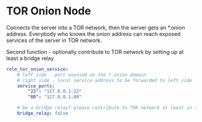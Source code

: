 TOR Onion Node
==============

Connects the server into a TOR network, then the server gets an *.onion address. Everybody who knows the
onion address can reach exposed services of the server in TOR network.

Second function - optionally contribute to TOR network by setting up at least a bridge relay.

```yaml
role_tor_onion_service:
    # left side - port exposed on the *.onion domain
    # right side - local service address to be forwarded to left side
    service_ports:
        "22": "127.0.0.1:22"
        "80": "127.0.0.1:80"

    # be a bridge relay? please contribute to TOR network at least in this way :)
    bridge_relay: false
```
